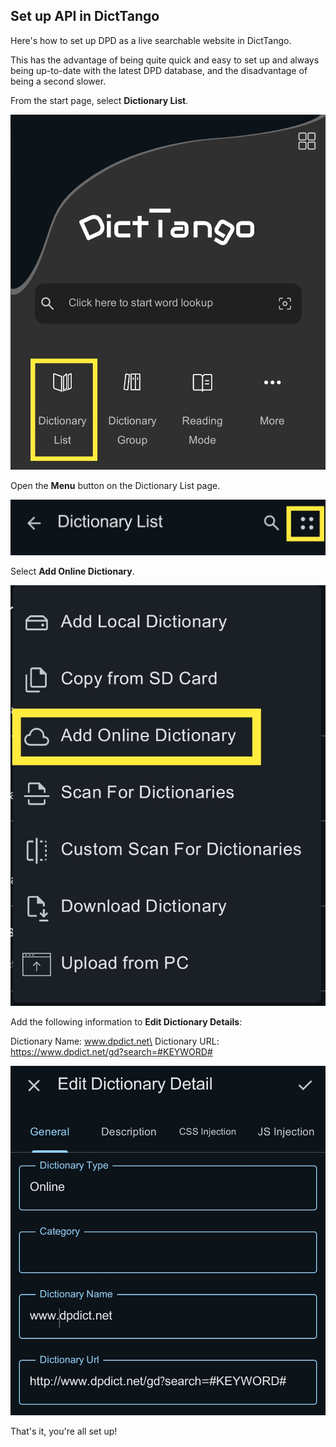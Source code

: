 ## Set up API in DictTango

Here's how to set up DPD as a live searchable website in DictTango. 

This has the advantage of being quite quick and easy to set up and always being up-to-date with the latest DPD database, and the disadvantage of being a second slower. 

From the start page, select **Dictionary List**.

![Dictionary List](pics/dpdict.net/dpdict_api_dicttango_dictionary_list.jpg)

Open the **Menu** button on the Dictionary List page.

![Dictionary List Menu](pics/dpdict.net/dpdict_api_dicttango_dictionary_list_menu.jpg)

Select **Add Online Dictionary**.

![Add Online Dictionary](pics/dpdict.net/dpdict_api_dicttango_add_online_dictionary.jpg)

Add the following information to **Edit Dictionary Details**:

Dictionary Name: www.dpdict.net\
Dictionary URL: https://www.dpdict.net/gd?search=#KEYWORD#

![Edit Dictionary Details](pics/dpdict.net/dpdict_api_dicttango_dictionary_detail.jpg)

That's it, you're all set up!





